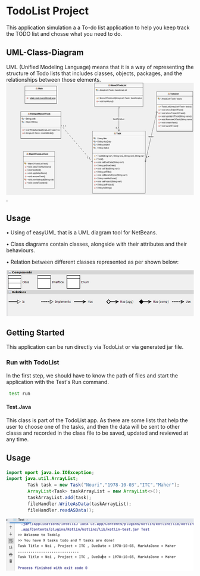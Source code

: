 # TodoList Project
This application simulation a a To-do list application to help you keep track the TODO list and chosse what you need to do.
## UML-Class-Diagram
UML (Unified Modeling Language) means that it is a way of representing the structure of Todo lists that includes classes, objects, packages, and the relationships between those elements.
![Example1](https://github.com/Nouribaher/TodoList/blob/main/TodoList-UML-Diagram.png).

## Usage
•	Using of easyUML that is a UML diagram tool for NetBeans.

•	Class diagrams contain classes, alongside with their attributes and their behaviours.

•	Relation between different classes represented as per shown below:

![Example2](https://github.com/Nouribaher/TodoList/blob/main/Components%20and%20Relations..png)

## Getting Started
This application can be run directly via TodoList or via generated jar file.

### Run with TodoList
In the first step, we should have to  know the path of files and start the application with the  Test's Run command.
```bash
 test run 
```
#### Test.Java 
This class is part of the TodoList app. As there are some lists that help the user to choose one of the tasks, 
and then the data will be sent to other classs and recorded in the class file to be saved, updated and reviewed at any time.
## Usage
```JAVA
import mport java.io.IOException;
import java.util.ArrayList;
        Task task = new Task("Nouri","1978-10-03","ITC","Maher");
        ArrayList<Task> taskArrayList = new ArrayList<>();
        taskArrayList.add(task);
        fileHandler.WriteAsData(taskArrayList);
        fileHandler.readASData();
```
![Example2](https://github.com/Nouribaher/TodoList/blob/main/Screenshot1.png)

